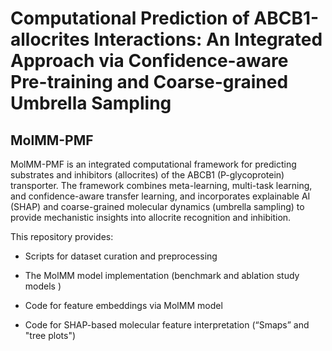 # Computational Prediction of ABCB1-allocrites Interactions: An Integrated Approach via Confidence-aware Pre-training and Coarse-grained Umbrella Sampling

## MolMM-PMF

MolMM-PMF is an integrated computational framework for predicting substrates and inhibitors (allocrites) of the ABCB1 (P-glycoprotein) transporter. The framework combines meta-learning, multi-task learning, and confidence-aware transfer learning, and incorporates explainable AI (SHAP) and coarse-grained molecular dynamics (umbrella sampling) to provide mechanistic insights into allocrite recognition and inhibition. 

This repository provides: 

* Scripts for dataset curation and preprocessing 

* The MolMM model implementation (benchmark and ablation study models )
* Code for feature embeddings via MolMM model
* Code for SHAP-based molecular feature interpretation (“Smaps” and "tree plots") 